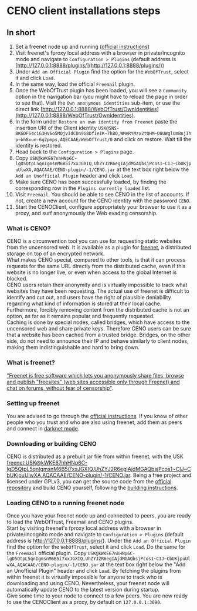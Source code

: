 # CENO client installations steps


## In short
  1. Set a freenet node up and running ([official instructions](https://freenetproject.org/install.html))
  2. Visit freenet's fproxy local address with a browser in private/incognito mode and navigate to `Configuration > Plugins` (default address is [http://127.0.0.1:8888/plugins/](http://127.0.0.1:8888/plugins/))
  3. Under `Add an Official Plugin` find the option for the `WebOfTrust`, select it and click `Load`.
  4. In the same way, load the official `Freemail` plugin.
  5. Once the WebOfTrust plugin has been loaded, you will see a `Community` option in the navigation bar (you might have to reload the page in order to see that). Visit the `Own anonymous identities` sub-item, or use the direct link [http://127.0.0.1:8888/WebOfTrust/OwnIdentities](http://127.0.0.1:8888/WebOfTrust/OwnIdentities).
  6. In the form under `Restore an own identity from Freenet` paste the insertion URI of the Client identity `USK@SNS-BKGDFS4ciG3HV6o5MQjvIdCDn9G8DfIeIK~7kBQ,WMeRYMzx2tQHM~O8UWglUmBnjIhp~bh8xue-6g2pmps,AQECAAE/WebOfTrust/0` and click on restore. Wait till the identity is restored.
  7. Head back to the `Configuration > Plugins` page.
  8. Copy `USK@kWKE67nhHNp6C-lgD5QtpL5qnIgmsnM6B5i7xxJGXIQ,UhZYJ2R6egIAjdMGAQbsjPcos1~CIJ~CbUKjpuUlwXA,AQACAAE/CENO-plugin/-1/CENO.jar` at the text box right below the `Add an Unofficial Plugin` header and click `Load`.
  9. Make sure CENO has been successfully loaded, by finding the corresponding row in the `Plugins currently loaded` list.
  10. Visit `Freemail`. You should be able to see CENO in the list of accounts. If not, create a new account for the CENO identity with the password `CENO`.
  11. Start the CENOClient, configure appropriately your browser to use it as a proxy, and surf anonymously the Web evading censorship.


### What is CENO?
CENO is a circumvention tool you can use for requesting static websites from the uncensored web. It is available as a plugin for [freenet](https://freenetproject.org/), a distributed storage on top of an encrypted network.  
What makes CENO special, compared to other tools, is that it can process requests for the same URL directly from the distributed cache, even if this website is no longer live, or even when access to the global Internet is blocked.  
CENO users retain their anonymity and is virtually impossible to track what websites they have been requesting. The actual use of freenet is difficult to identify and cut out, and users have the right of plausible deniability regarding what kind of information is stored at their local cache. Furthermore, forcibly removing content from the distributed cache is not an option, as far as it remains popular and frequently requested.  
Caching is done by special nodes, called bridges, which have access to the uncensored web and share private keys. Therefore CENO users can be sure that a website has been cached from a trusted bridge. Bridges, on the other side, do not need to announce their IP and behave similarly to client nodes, making them indistinguishable and hard to bring down.


### What is freenet?
["Freenet is free software which lets you anonymously share files, browse and publish "freesites" (web sites accessible only through Freenet) and chat on forums, without fear of censorship"](https://freenetproject.org/whatis.html).


### Setting up freenet
You are advised to go through the [official instructions](https://freenetproject.org/install.html). If you know of other people who you trust and who are also using freenet, add them as peers and connect in [darknet mode](https://freenetproject.org/connect.html).


### Downloading or building CENO
CENO is distributed as a prebuilt jar file from within freenet, with the USK [freenet:USK@kWKE67nhHNp6C-lgD5QtpL5qnIgmsnM6B5i7xxJGXIQ,UhZYJ2R6egIAjdMGAQbsjPcos1~CIJ~CbUKjpuUlwXA,AQACAAE/CENO-plugin/-1/CENO.jar](http://127.0.0.1:8888/freenet:USK@kWKE67nhHNp6C-lgD5QtpL5qnIgmsnM6B5i7xxJGXIQ,UhZYJ2R6egIAjdMGAQbsjPcos1~CIJ~CbUKjpuUlwXA,AQACAAE/CENO-plugin/-1/CENO.jar).
Being a free project and licensed under GPLv3, you can get the source code from the [official repository](https://github.com/equalitie/ceno) and build CENO yourself, following the [building instructions](https://github.com/equalitie/ceno/blob/master/ceno-freenet/README.building.md).


### Loading CENO to a running freenet node
Once you have your freenet node up and connected to peers, you are ready to load the WebOfTrust, Freemail and CENO plugins.  
Start by visiting freenet's fproxy local address with a browser in private/incognito mode and navigate to `Configuration > Plugins` (default address is http://127.0.0.1:8888/plugins/). Under the `Add an Official Plugin` find the option for the `WebOfTrust`, select it and click `Load`. Do the same for the `Freemail` official plugin. Copy `USK@kWKE67nhHNp6C-lgD5QtpL5qnIgmsnM6B5i7xxJGXIQ,UhZYJ2R6egIAjdMGAQbsjPcos1~CIJ~CbUKjpuUlwXA,AQACAAE/CENO-plugin/-1/CENO.jar` at the text box right below the "Add an Unofficial Plugin" header and click `Load`. By fetching the plugins from within freenet it is virtually impossible for anyone to track who is downloading and using CENO. Nevertheless, your freenet node will automatically update CENO to the latest version during startup.  
Give some time to your node to connect to a few peers. You are now ready to use the CENOClient as a proxy, by default on `127.0.0.1:3090`.
